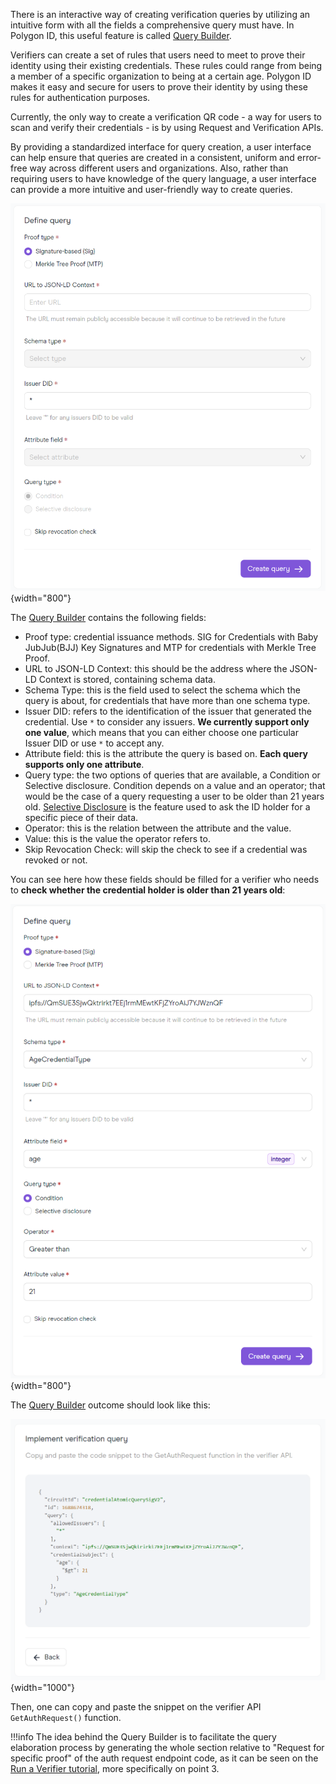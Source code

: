 
There is an interactive way of creating verification queries by utilizing an intuitive form with all the fields a comprehensive query must have. In Polygon ID, this useful feature is called [Query Builder](https://schema-builder.polygonid.me/query-builder).

Verifiers can create a set of rules that users need to meet to prove their identity using their existing credentials. These rules could range from being a member of a specific organization to being at a certain age. Polygon ID makes it easy and secure for users to prove their identity by using these rules for authentication purposes.

Currently, the only way to create a verification QR code - a way for users to scan and verify their credentials - is by using Request and Verification APIs.

By providing a standardized interface for query creation, a user interface can help ensure that queries are created in a consistent, uniform and error-free way across different users and organizations. Also, rather than requiring users to have knowledge of the query language, a user interface can provide a more intuitive and user-friendly way to create queries. 

![Query Builder Form](../imgs/query-builder.png){width="800"}

The [Query Builder](https://schema-builder.polygonid.me/query-builder) contains the following fields:

- Proof type: credential issuance methods. SIG for Credentials with Baby JubJub(BJJ) Key Signatures and MTP for credentials with Merkle Tree Proof.
- URL to JSON-LD Context: this should be the address where the JSON-LD Context is stored, containing schema data.
- Schema Type: this is the field used to select the schema which the query is about, for credentials that have more than one schema type.
- Issuer DID: refers to the identification of the issuer that generated the credential. Use `*` to consider any issuers. **We currently support only one value**, which means that you can either choose one particular Issuer DID or use `*` to accept any.
- Attribute field: this is the attribute the query is based on. **Each query supports only one attribute**.
- Query type: the two options of queries that are available, a Condition or Selective disclosure. Condition depends on a value and an operator; that would be the case of a query requesting a user to be older than 21 years old. [Selective Disclosure](../verifier/features.md#selective-disclosure) is the feature used to ask the ID holder for a specific piece of their data.
- Operator: this is the relation between the attribute and the value.
- Value: this is the value the operator refers to.
- Skip Revocation Check: will skip the check to see if a credential was revoked or not.

You can see here how these fields should be filled for a verifier who needs to **check whether the credential holder is older than 21 years old**:

![Query Builder Form](../imgs/query-builder-filled.png){width="800"}

The [Query Builder](https://schema-builder.polygonid.me/query-builder) outcome should look like this: 

![Query Builder Form](../imgs/query-builder-outcome.png){width="1000"}

Then, one can copy and paste the snippet on the verifier API `GetAuthRequest()` function. 

!!!info
    The idea behind the Query Builder is to facilitate the query elaboration process by generating the whole section relative to "Request for specific proof" of the auth request endpoint code, as it can be seen on the [Run a Verifier tutorial](../verifier/verification-library/verifier-set-up.md#verifier-server-setup), more specifically on point 3.
    
